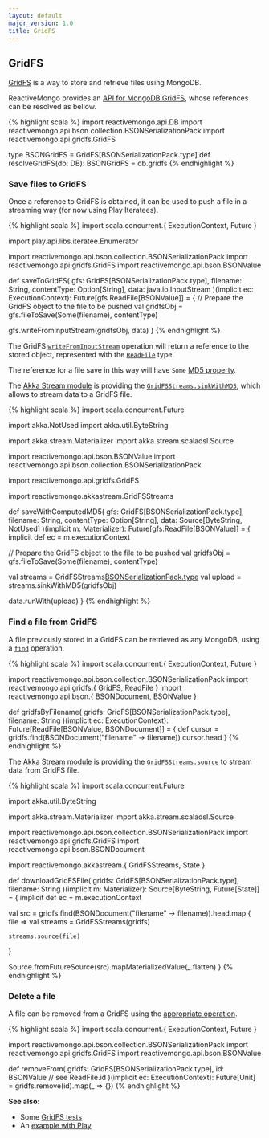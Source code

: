 ```yaml
---
layout: default
major_version: 1.0
title: GridFS
---
```


## GridFS

[GridFS](https://docs.mongodb.com/manual/core/gridfs/) is a way to store and retrieve files using MongoDB.

ReactiveMongo provides an [API for MongoDB GridFS](../../api/reactivemongo/gridfs/GridFS.GridFS), whose references can be resolved as bellow.

{% highlight scala %}
import reactivemongo.api.DB
import reactivemongo.api.bson.collection.BSONSerializationPack
import reactivemongo.api.gridfs.GridFS

type BSONGridFS = GridFS[BSONSerializationPack.type]
def resolveGridFS(db: DB): BSONGridFS = db.gridfs
{% endhighlight %}

### Save files to GridFS

Once a reference to GridFS is obtained, it can be used to push a file in a streaming way (for now using Play Iteratees).

{% highlight scala %}
import scala.concurrent.{ ExecutionContext, Future }

import play.api.libs.iteratee.Enumerator

import reactivemongo.api.bson.collection.BSONSerializationPack
import reactivemongo.api.gridfs.GridFS
import reactivemongo.api.bson.BSONValue

def saveToGridFS(
  gfs: GridFS[BSONSerializationPack.type],
  filename: String, 
  contentType: Option[String], 
  data: java.io.InputStream
)(implicit ec: ExecutionContext): Future[gfs.ReadFile[BSONValue]] = {
  // Prepare the GridFS object to the file to be pushed
  val gridfsObj = gfs.fileToSave(Some(filename), contentType)

  gfs.writeFromInputStream(gridfsObj, data)
}
{% endhighlight %}

The GridFS [`writeFromInputStream`](../../api/reactivemongo/gridfs/GridFS.html) operation will return a reference to the stored object, represented with the [`ReadFile`](../../api/reactivemongo/gridfs/GridFS.ReadFile) type.

The reference for a file save in this way will have `Some` [MD5 property](../../api/reactivemongo/gridfs/GridFS.ReadFile@md5:Option[String]).

The [Akka Stream module](../tutorial/streaming.html#akka-stream) is providing the [`GridFSStreams.sinkWithMD5`](https://oss.sonatype.org/service/local/repositories/releases/archive/org/reactivemongo/reactivemongo-akkastream_{{site._1_0_scala_major}}/{{site._1_0_latest_minor}}/reactivemongo-akkastream_{{site._1_0_scala_major}}-{{site._1_0_latest_minor}}-javadoc.jar/!/reactivemongo/akkastream/GridFSStreams.html#sinkWithMD5[Id%3C:GridFSStreams.this.gridfs.pack.Value](file:reactivemongo.api.gridfs.FileToSave[GridFSStreams.this.gridfs.pack.type,Id],chunkSize:Int)(implicitreadFileReader:GridFSStreams.this.gridfs.pack.Reader[GridFSStreams.this.gridfs.ReadFile[Id]],implicitec:scala.concurrent.ExecutionContext,implicitidProducer:reactivemongo.api.gridfs.IdProducer[Id],implicitdocWriter:reactivemongo.api.bson.BSONDocumentWriter[file.pack.Document]):akka.stream.scaladsl.Sink[akka.util.ByteString,scala.concurrent.Future[GridFSStreams.this.gridfs.ReadFile[Id]]]), which allows to stream data to a GridFS file.

{% highlight scala %}
import scala.concurrent.Future

import akka.NotUsed
import akka.util.ByteString

import akka.stream.Materializer
import akka.stream.scaladsl.Source

import reactivemongo.api.bson.BSONValue
import reactivemongo.api.bson.collection.BSONSerializationPack

import reactivemongo.api.gridfs.GridFS

import reactivemongo.akkastream.GridFSStreams

def saveWithComputedMD5(
  gfs: GridFS[BSONSerializationPack.type],
  filename: String, 
  contentType: Option[String], 
  data: Source[ByteString, NotUsed]
)(implicit m: Materializer): Future[gfs.ReadFile[BSONValue]] = {
  implicit def ec = m.executionContext

  // Prepare the GridFS object to the file to be pushed
  val gridfsObj = gfs.fileToSave(Some(filename), contentType)

  val streams = GridFSStreams[BSONSerializationPack.type](gfs)
  val upload = streams.sinkWithMD5(gridfsObj)

  data.runWith(upload)
}
{% endhighlight %}

### Find a file from GridFS

A file previously stored in a GridFS can be retrieved as any MongoDB, using a [`find`](../../api/reactivemongo/gridfs/GridFS.GridFS#find[S,T%3C:GridFS.this.ReadFile[_]](selector:S)(implicitsWriter:GridFS.this.pack.Writer[S],implicitreadFileReader:GridFS.this.pack.Reader[T],implicitctx:scala.concurrent.ExecutionContext,implicitcp:reactivemongo.api.CursorProducer[T]):cp.ProducedCursor) operation.

{% highlight scala %}
import scala.concurrent.{ ExecutionContext, Future }

import reactivemongo.api.bson.collection.BSONSerializationPack
import reactivemongo.api.gridfs.{ GridFS, ReadFile }
import reactivemongo.api.bson.{ BSONDocument, BSONValue }

def gridfsByFilename(
  gridfs: GridFS[BSONSerializationPack.type],
  filename: String
)(implicit ec: ExecutionContext): Future[ReadFile[BSONValue, BSONDocument]] = {
  def cursor = gridfs.find(BSONDocument("filename" -> filename))
  cursor.head
}
{% endhighlight %}

The [Akka Stream module](../tutorial/streaming.html#akka-stream) is providing the [`GridFSStreams.source`](https://oss.sonatype.org/service/local/repositories/releases/archive/org/reactivemongo/reactivemongo-akkastream_{{site._1_0_scala_major}}/{{site._1_0_latest_minor}}/reactivemongo-akkastream_{{site._1_0_scala_major}}-{{site._1_0_latest_minor}}-javadoc.jar/!/reactivemongo/akkastream/GridFSStreams.html#source[Id%3C:GridFSStreams.this.gridfs.pack.Value](file:GridFSStreams.this.gridfs.ReadFile[Id],readPreference:reactivemongo.api.ReadPreference)(implicitm:akka.stream.Materializer,implicitidProducer:reactivemongo.api.gridfs.IdProducer[Id]):akka.stream.scaladsl.Source[akka.util.ByteString,scala.concurrent.Future[reactivemongo.akkastream.State]]) to stream data from GridFS file.

{% highlight scala %}
import scala.concurrent.Future

import akka.util.ByteString

import akka.stream.Materializer
import akka.stream.scaladsl.Source

import reactivemongo.api.bson.collection.BSONSerializationPack
import reactivemongo.api.gridfs.GridFS
import reactivemongo.api.bson.BSONDocument

import reactivemongo.akkastream.{ GridFSStreams, State }

def downloadGridFSFile(
  gridfs: GridFS[BSONSerializationPack.type],
  filename: String
)(implicit m: Materializer): Source[ByteString, Future[State]] = {
  implicit def ec = m.executionContext

  val src = gridfs.find(BSONDocument("filename" -> filename)).head.map { file =>
    val streams = GridFSStreams(gridfs)

    streams.source(file)
  }

  Source.fromFutureSource(src).mapMaterializedValue(_.flatten)
}
{% endhighlight %}

### Delete a file

A file can be removed from a GridFS using the [appropriate operation](../../api/reactivemongo/gridfs/GridFS.GridFS#remove[Id%3C:GridFS.this.pack.Value](id:Id)(implicitctx:scala.concurrent.ExecutionContext,implicitidProducer:reactivemongo.api.gridfs.IdProducer[Id]):scala.concurrent.Future[reactivemongo.api.commands.WriteResult]).

{% highlight scala %}
import scala.concurrent.{ ExecutionContext, Future }

import reactivemongo.api.bson.collection.BSONSerializationPack
import reactivemongo.api.gridfs.GridFS
import reactivemongo.api.bson.BSONValue

def removeFrom(
  gridfs: GridFS[BSONSerializationPack.type],
  id: BSONValue // see ReadFile.id
)(implicit ec: ExecutionContext): Future[Unit] =
  gridfs.remove(id).map(_ => {})
{% endhighlight %}

**See also:**

- Some [GridFS tests](https://github.com/ReactiveMongo/ReactiveMongo/blob/{{site._1_0_latest_minor}}/driver/src/test/scala/GridfsSpec.scala)
- An [example with Play](../tutorial/play.html#helpers-for-gridfs)
